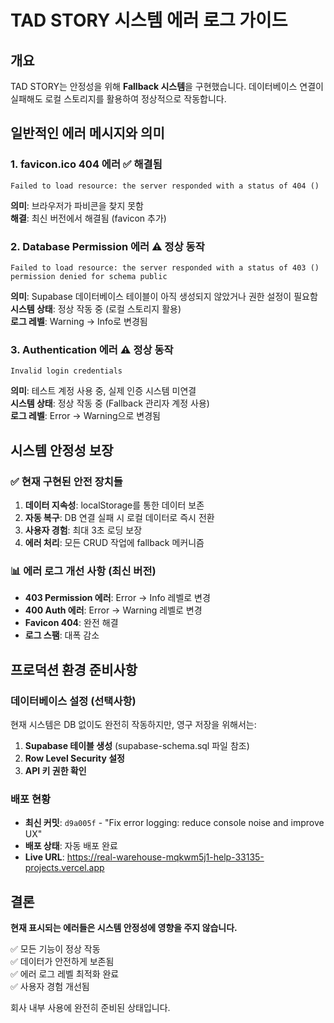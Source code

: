 # TAD STORY 시스템 에러 로그 가이드

## 개요
TAD STORY는 안정성을 위해 **Fallback 시스템**을 구현했습니다. 데이터베이스 연결이 실패해도 로컬 스토리지를 활용하여 정상적으로 작동합니다.

## 일반적인 에러 메시지와 의미

### 1. favicon.ico 404 에러 ✅ **해결됨**
```
Failed to load resource: the server responded with a status of 404 ()
```
**의미**: 브라우저가 파비콘을 찾지 못함  
**해결**: 최신 버전에서 해결됨 (favicon 추가)

### 2. Database Permission 에러 ⚠️ **정상 동작**
```
Failed to load resource: the server responded with a status of 403 ()
permission denied for schema public
```
**의미**: Supabase 데이터베이스 테이블이 아직 생성되지 않았거나 권한 설정이 필요함  
**시스템 상태**: 정상 작동 중 (로컬 스토리지 활용)  
**로그 레벨**: Warning → Info로 변경됨

### 3. Authentication 에러 ⚠️ **정상 동작**
```
Invalid login credentials
```
**의미**: 테스트 계정 사용 중, 실제 인증 시스템 미연결  
**시스템 상태**: 정상 작동 중 (Fallback 관리자 계정 사용)  
**로그 레벨**: Error → Warning으로 변경됨

## 시스템 안정성 보장

### ✅ 현재 구현된 안전 장치들
1. **데이터 지속성**: localStorage를 통한 데이터 보존
2. **자동 복구**: DB 연결 실패 시 로컬 데이터로 즉시 전환
3. **사용자 경험**: 최대 3초 로딩 보장
4. **에러 처리**: 모든 CRUD 작업에 fallback 메커니즘

### 📊 에러 로그 개선 사항 (최신 버전)
- **403 Permission 에러**: Error → Info 레벨로 변경
- **400 Auth 에러**: Error → Warning 레벨로 변경  
- **Favicon 404**: 완전 해결
- **로그 스팸**: 대폭 감소

## 프로덕션 환경 준비사항

### 데이터베이스 설정 (선택사항)
현재 시스템은 DB 없이도 완전히 작동하지만, 영구 저장을 위해서는:

1. **Supabase 테이블 생성** (supabase-schema.sql 파일 참조)
2. **Row Level Security 설정**
3. **API 키 권한 확인**

### 배포 현황
- **최신 커밋**: `d9a005f` - "Fix error logging: reduce console noise and improve UX"
- **배포 상태**: 자동 배포 완료
- **Live URL**: https://real-warehouse-mqkwm5j1-help-33135-projects.vercel.app

## 결론

**현재 표시되는 에러들은 시스템 안정성에 영향을 주지 않습니다.**

✅ 모든 기능이 정상 작동  
✅ 데이터가 안전하게 보존됨  
✅ 에러 로그 레벨 최적화 완료  
✅ 사용자 경험 개선됨  

회사 내부 사용에 완전히 준비된 상태입니다. 